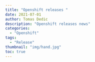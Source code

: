 ```yaml
---
title: "Openshift releases " 
date: 2021-07-01 
author: Tomas Dedic
description: "Openshift releases news"
categories:
  - "Openshift"
tags:
  - "Release"
thumbnail: "img/hand.jpg"
toc: true
---
```


